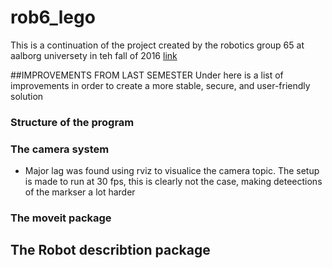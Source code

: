 # rob6_lego
This is a continuation of the project created by the robotics group 65 at aalborg universety in teh fall of 2016 [link](https://github.com/pbtorrild/rob5_lego)

##IMPROVEMENTS FROM LAST SEMESTER
Under here is a list of improvements in order to create a more stable, secure, and user-friendly solution
### Structure of the program

### The camera system
* Major lag was found using rviz to visualice the camera topic. The setup is made to run at 30 fps, this is clearly not the case, making deteections of the markser a lot harder

### The moveit package


## The Robot describtion package

